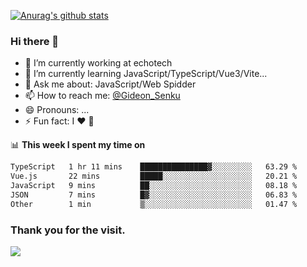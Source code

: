 [![Anurag's github stats](https://github-readme-stats.vercel.app/api?username=gideonsenku)](https://github.com/anuraghazra/github-readme-stats)
### Hi there 👋
- 🔭 I’m currently working at echotech
- 🌱 I’m currently learning JavaScript/TypeScript/Vue3/Vite...
- 💬 Ask me about: JavaScript/Web Spidder 
- 📫 How to reach me: [@Gideon_Senku](https://t.me/Gideon_Senku)
- 😄 Pronouns: ...
- ⚡ Fun fact: I ❤️ 🎵

📊 **This week I spent my time on**
<!--START_SECTION:waka-->

```txt
TypeScript   1 hr 11 mins    ███████████████▓░░░░░░░░░   63.29 %
Vue.js       22 mins         █████░░░░░░░░░░░░░░░░░░░░   20.21 %
JavaScript   9 mins          ██░░░░░░░░░░░░░░░░░░░░░░░   08.18 %
JSON         7 mins          █▓░░░░░░░░░░░░░░░░░░░░░░░   06.83 %
Other        1 min           ▒░░░░░░░░░░░░░░░░░░░░░░░░   01.47 %
```

<!--END_SECTION:waka-->


### Thank you for the visit.
![](http://profile-counter.glitch.me/gideonsenku/count.svg)
<!--
**GideonSenku/GideonSenku** is a ✨ _special_ ✨ repository because its `README.md` (this file) appears on your GitHub profile.

Here are some ideas to get you started:

- 🔭 I’m currently working on ...
- 🌱 I’m currently learning ...
- 👯 I’m looking to collaborate on ...
- 🤔 I’m looking for help with ...
- 💬 Ask me about ...
- 📫 How to reach me: ...
- 😄 Pronouns: ...
- ⚡ Fun fact: ...
-->
